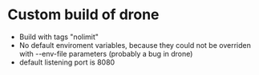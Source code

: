 # Custom build of drone

- Build with tags "nolimit"
- No default enviroment variables, because they could not be overriden with --env-file parameters (probably a bug in drone)
- default listening port is 8080
